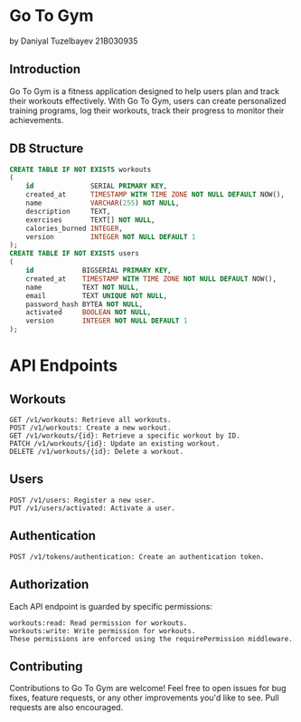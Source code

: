 # Go To Gym
by Daniyal Tuzelbayev 21B030935

## Introduction
Go To Gym is a fitness application designed to help users plan and track their workouts effectively. With Go To Gym, users can create personalized training programs, log their workouts, track their progress to monitor their achievements.

## DB Structure
``` sql
CREATE TABLE IF NOT EXISTS workouts
(
    id              SERIAL PRIMARY KEY,
    created_at      TIMESTAMP WITH TIME ZONE NOT NULL DEFAULT NOW(),
    name            VARCHAR(255) NOT NULL,
    description     TEXT,
    exercises       TEXT[] NOT NULL,
    calories_burned INTEGER,
    version         INTEGER NOT NULL DEFAULT 1
);
CREATE TABLE IF NOT EXISTS users
(
    id            BIGSERIAL PRIMARY KEY,
    created_at    TIMESTAMP WITH TIME ZONE NOT NULL DEFAULT NOW(),
    name          TEXT NOT NULL,
    email         TEXT UNIQUE NOT NULL,
    password_hash BYTEA NOT NULL,
    activated     BOOLEAN NOT NULL,
    version       INTEGER NOT NULL DEFAULT 1
);
```


# API Endpoints
## Workouts
```
GET /v1/workouts: Retrieve all workouts.
POST /v1/workouts: Create a new workout.
GET /v1/workouts/{id}: Retrieve a specific workout by ID.
PATCH /v1/workouts/{id}: Update an existing workout.
DELETE /v1/workouts/{id}: Delete a workout.
```
## Users
```
POST /v1/users: Register a new user.
PUT /v1/users/activated: Activate a user.
```
## Authentication
```
POST /v1/tokens/authentication: Create an authentication token.
```
## Authorization
Each API endpoint is guarded by specific permissions:
```
workouts:read: Read permission for workouts.
workouts:write: Write permission for workouts.
These permissions are enforced using the requirePermission middleware.
```

## Contributing
Contributions to Go To Gym are welcome! Feel free to open issues for bug fixes, feature requests, or any other improvements you'd like to see. Pull requests are also encouraged.




